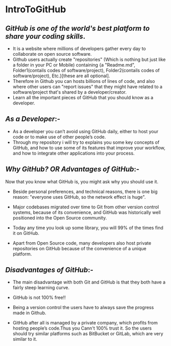 # IntroToGitHub

## *GitHub  is  one  of  the  world's  best  platform  to share  your  coding  skills*.  

- It is a website where millions of developers gather every day to collaborate on open source software.
- Github  users  actually  create  "repositories"  (Which  is  nothing  but  just  like  a  folder  in  your  PC  or  Mobile)  containing  {a  "Readme.md",  Folder1(contails  codes  of  software/project),  Folder2(contails  codes  of  software/project),  Etc.}[these are all optional].  
- Therefore  in  Github  you  can  hosts  billions  of  lines  of  code,  and  also  where  other  users  can  "report issues"  that  they  might  have  related  to  a  software/project  that's  shared  by  a  developer/creator. 
- Learn  all  the  important  pieces  of  GitHub  that  you  should  know  as  a  developer.




## *As  a  Developer*:-

- As a developer you can’t avoid using GitHub daily, either to host your code or to make use of other people’s code. 
- Through my repository i will try to explains you some key concepts of GitHub, and how to use some of its features that improve your workflow, and how to integrate other applications into your process.




## *Why GitHub?    _OR_    Advantages  of  GitHub*:-
Now that you know what GitHub is, you might ask why you should use it.
 
- Beside personal preferences, and technical reasons, there is one big reason: "everyone uses GitHub, so the network effect is huge".

- Major codebases migrated over time to Git from other version control systems, because of its convenience, and GitHub was historically well positioned into the Open Source community.

- Today any time you look up some library, you will 99% of the times find it on GitHub.

- Apart from Open Source code, many developers also host private repositories on GitHub because of the convenience of a unique platform.



## *Disadvantages of GitHub*:-

- The main disadvantage with both Git and GitHub is that they both have a fairly steep learning curve.

- GitHub  is not  100%  free!!

- Being  a  version  control  the  users have to always save the progress made in Github.

- GitHub after all is managed by a private company, which profits from hosting people’s code.Thus you Cann't 100% trust it. So the users should try similar platforms such as BitBucket or GitLab, which are very similar to it. 
